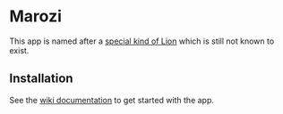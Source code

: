# Marozi

This app is named after a [special kind of Lion](http://en.wikipedia.org/wiki/Marozi) which is still not known to exist.

## Installation

See the [wiki documentation](https://github.com/leo-clubs/marozi/wiki/Getting-Started-%28Mac-OS%29) to get started with the app.